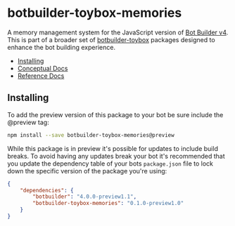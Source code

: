 # botbuilder-toybox-memories
A memory management system for the JavaScript version of [Bot Builder v4](https://github.com/Microsoft/botbuilder-js).  This is part of a broader set of [botbuilder-toybox](https://github.com/Stevenic/botbuilder-toybox) packages designed to enhance the bot building experience. 

- [Installing](#installing)
- [Conceptual Docs](https://github.com/Stevenic/botbuilder-toybox/blob/master/docs/README.md)
- [Reference Docs](https://github.com/Stevenic/botbuilder-toybox/blob/master/docs/reference/README.md)

## Installing
To add the preview version of this package to your bot be sure include the @preview tag:

```bash
npm install --save botbuilder-toybox-memories@preview
```

While this package is in preview it's possible for updates to include build breaks. To avoid having any updates break your bot it's recommended that you update the dependency table of your bots `package.json` file to lock down the specific version of the package you're using:

```JSON
{
    "dependencies": {
        "botbuilder": "4.0.0-preview1.1",
        "botbuilder-toybox-memories": "0.1.0-preview1.0"
    }
}
```
